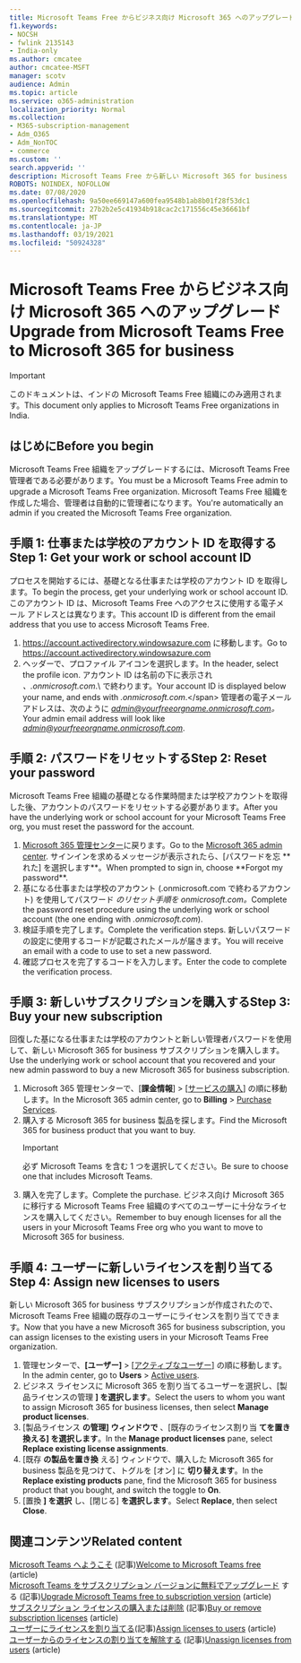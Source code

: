 ```yaml
---
title: Microsoft Teams Free からビジネス向け Microsoft 365 へのアップグレード
f1.keywords:
- NOCSH
- fwlink 2135143
- India-only
ms.author: cmcatee
author: cmcatee-MSFT
manager: scotv
audience: Admin
ms.topic: article
ms.service: o365-administration
localization_priority: Normal
ms.collection:
- M365-subscription-management
- Adm_O365
- Adm_NonTOC
- commerce
ms.custom: ''
search.appverid: ''
description: Microsoft Teams Free から新しい Microsoft 365 for business サブスクリプションにアップグレードする方法について説明します。
ROBOTS: NOINDEX, NOFOLLOW
ms.date: 07/08/2020
ms.openlocfilehash: 9a50ee669147a600fea9548b1ab8b01f28f53dc1
ms.sourcegitcommit: 27b2b2e5c41934b918cac2c171556c45e36661bf
ms.translationtype: MT
ms.contentlocale: ja-JP
ms.lasthandoff: 03/19/2021
ms.locfileid: "50924328"
---
```

# <a name="upgrade-from-microsoft-teams-free-to-microsoft-365-for-business"></a><span data-ttu-id="4c9d0-103">Microsoft Teams Free からビジネス向け Microsoft 365 へのアップグレード</span><span class="sxs-lookup"><span data-stu-id="4c9d0-103">Upgrade from Microsoft Teams Free to Microsoft 365 for business</span></span>

> [!IMPORTANT]
> <span data-ttu-id="4c9d0-104">このドキュメントは、インドの Microsoft Teams Free 組織にのみ適用されます。</span><span class="sxs-lookup"><span data-stu-id="4c9d0-104">This document only applies to Microsoft Teams Free organizations in India.</span></span>

## <a name="before-you-begin"></a><span data-ttu-id="4c9d0-105">はじめに</span><span class="sxs-lookup"><span data-stu-id="4c9d0-105">Before you begin</span></span>

<span data-ttu-id="4c9d0-106">Microsoft Teams Free 組織をアップグレードするには、Microsoft Teams Free 管理者である必要があります。</span><span class="sxs-lookup"><span data-stu-id="4c9d0-106">You must be a Microsoft Teams Free admin to upgrade a Microsoft Teams Free organization.</span></span> <span data-ttu-id="4c9d0-107">Microsoft Teams Free 組織を作成した場合、管理者は自動的に管理者になります。</span><span class="sxs-lookup"><span data-stu-id="4c9d0-107">You're automatically an admin if you created the Microsoft Teams Free organization.</span></span>

## <a name="step-1-get-your-work-or-school-account-id"></a><span data-ttu-id="4c9d0-108">手順 1: 仕事または学校のアカウント ID を取得する</span><span class="sxs-lookup"><span data-stu-id="4c9d0-108">Step 1: Get your work or school account ID</span></span>

<span data-ttu-id="4c9d0-109">プロセスを開始するには、基礎となる仕事または学校のアカウント ID を取得します。</span><span class="sxs-lookup"><span data-stu-id="4c9d0-109">To begin the process, get your underlying work or school account ID.</span></span> <span data-ttu-id="4c9d0-110">このアカウント ID は、Microsoft Teams Free へのアクセスに使用する電子メール アドレスとは異なります。</span><span class="sxs-lookup"><span data-stu-id="4c9d0-110">This account ID is different from the email address that you use to access Microsoft Teams Free.</span></span>

1. <span data-ttu-id="4c9d0-111"><a href="https://go.microsoft.com/fwlink/p/?linkid=2134797" target="_blank">https://account.activedirectory.windowsazure.com</a> に移動します。</span><span class="sxs-lookup"><span data-stu-id="4c9d0-111">Go to <a href="https://go.microsoft.com/fwlink/p/?linkid=2134797" target="_blank">https://account.activedirectory.windowsazure.com</a></span></span>
2. <span data-ttu-id="4c9d0-112">ヘッダーで、プロファイル アイコンを選択します。</span><span class="sxs-lookup"><span data-stu-id="4c9d0-112">In the header, select the profile icon.</span></span> <span data-ttu-id="4c9d0-113">アカウント ID は名前の下に表示され *、.onmicrosoft.com*.\ で終わります。</span><span class="sxs-lookup"><span data-stu-id="4c9d0-113">Your account ID is displayed below your name, and ends with *.onmicrosoft.com*.\</span></span>
    <span data-ttu-id="4c9d0-114">管理者の電子メール アドレスは、次のように *admin@yourfreeorgname.onmicrosoft.com。*</span><span class="sxs-lookup"><span data-stu-id="4c9d0-114">Your admin email address will look like *admin@yourfreeorgname.onmicrosoft.com*.</span></span>

## <a name="step-2-reset-your-password"></a><span data-ttu-id="4c9d0-115">手順 2: パスワードをリセットする</span><span class="sxs-lookup"><span data-stu-id="4c9d0-115">Step 2: Reset your password</span></span>

<span data-ttu-id="4c9d0-116">Microsoft Teams Free 組織の基礎となる作業時間または学校アカウントを取得した後、アカウントのパスワードをリセットする必要があります。</span><span class="sxs-lookup"><span data-stu-id="4c9d0-116">After you have the underlying work or school account for your Microsoft Teams Free org, you must reset the password for the account.</span></span>

1. <span data-ttu-id="4c9d0-117">
            <a href="https://go.microsoft.com/fwlink/p/?linkid=2024339" target="_blank">Microsoft 365 管理センター</a>に戻ります。</span><span class="sxs-lookup"><span data-stu-id="4c9d0-117">Go to the <a href="https://go.microsoft.com/fwlink/p/?linkid=2024339" target="_blank">Microsoft 365 admin center</a>.</span></span> <span data-ttu-id="4c9d0-118">サインインを求めるメッセージが表示されたら、[パスワードを忘 **れた] を選択します**。</span><span class="sxs-lookup"><span data-stu-id="4c9d0-118">When prompted to sign in, choose **Forgot my password**.</span></span>
2. <span data-ttu-id="4c9d0-119">基になる仕事または学校のアカウント (.onmicrosoft.com で終わるアカウント) を使用してパスワード *のリセット手順を onmicrosoft.com。*</span><span class="sxs-lookup"><span data-stu-id="4c9d0-119">Complete the password reset procedure using the underlying work or school account (the one ending with *.onmicrosoft.com*).</span></span>
3. <span data-ttu-id="4c9d0-120">検証手順を完了します。</span><span class="sxs-lookup"><span data-stu-id="4c9d0-120">Complete the verification steps.</span></span> <span data-ttu-id="4c9d0-121">新しいパスワードの設定に使用するコードが記載されたメールが届きます。</span><span class="sxs-lookup"><span data-stu-id="4c9d0-121">You will receive an email with a code to use to set a new password.</span></span>
4. <span data-ttu-id="4c9d0-122">確認プロセスを完了するコードを入力します。</span><span class="sxs-lookup"><span data-stu-id="4c9d0-122">Enter the code to complete the verification process.</span></span>

## <a name="step-3-buy-your-new-subscription"></a><span data-ttu-id="4c9d0-123">手順 3: 新しいサブスクリプションを購入する</span><span class="sxs-lookup"><span data-stu-id="4c9d0-123">Step 3: Buy your new subscription</span></span>

<span data-ttu-id="4c9d0-124">回復した基になる仕事または学校のアカウントと新しい管理者パスワードを使用して、新しい Microsoft 365 for business サブスクリプションを購入します。</span><span class="sxs-lookup"><span data-stu-id="4c9d0-124">Use the underlying work or school account that you recovered and your new admin password to buy a new Microsoft 365 for business subscription.</span></span>

1. <span data-ttu-id="4c9d0-125">Microsoft 365 管理センターで、[**課金情報**] > [<a href="https://go.microsoft.com/fwlink/p/?linkid=868433" target="_blank">サービスの購入</a>] の順に移動します。</span><span class="sxs-lookup"><span data-stu-id="4c9d0-125">In the Microsoft 365 admin center, go to **Billing** > <a href="https://go.microsoft.com/fwlink/p/?linkid=868433" target="_blank">Purchase Services</a>.</span></span>
2. <span data-ttu-id="4c9d0-126">購入する Microsoft 365 for business 製品を探します。</span><span class="sxs-lookup"><span data-stu-id="4c9d0-126">Find the Microsoft 365 for business product that you want to buy.</span></span>
    > [!IMPORTANT]
    > <span data-ttu-id="4c9d0-127">必ず Microsoft Teams を含む 1 つを選択してください。</span><span class="sxs-lookup"><span data-stu-id="4c9d0-127">Be sure to choose one that includes Microsoft Teams.</span></span>
3. <span data-ttu-id="4c9d0-128">購入を完了します。</span><span class="sxs-lookup"><span data-stu-id="4c9d0-128">Complete the purchase.</span></span> <span data-ttu-id="4c9d0-129">ビジネス向け Microsoft 365 に移行する Microsoft Teams Free 組織のすべてのユーザーに十分なライセンスを購入してください。</span><span class="sxs-lookup"><span data-stu-id="4c9d0-129">Remember to buy enough licenses for all the users in your Microsoft Teams Free org who you want to move to Microsoft 365 for business.</span></span>

## <a name="step-4-assign-new-licenses-to-users"></a><span data-ttu-id="4c9d0-130">手順 4: ユーザーに新しいライセンスを割り当てる</span><span class="sxs-lookup"><span data-stu-id="4c9d0-130">Step 4: Assign new licenses to users</span></span>

<span data-ttu-id="4c9d0-131">新しい Microsoft 365 for business サブスクリプションが作成されたので、Microsoft Teams Free 組織の既存のユーザーにライセンスを割り当てできます。</span><span class="sxs-lookup"><span data-stu-id="4c9d0-131">Now that you have a new Microsoft 365 for business subscription, you can assign licenses to the existing users in your Microsoft Teams Free organization.</span></span>

1. <span data-ttu-id="4c9d0-132">管理センターで、**[ユーザー]** > <a href="https://go.microsoft.com/fwlink/p/?linkid=834822" target="_blank">[アクティブなユーザー]</a> の順に移動します。</span><span class="sxs-lookup"><span data-stu-id="4c9d0-132">In the admin center, go to **Users** > <a href="https://go.microsoft.com/fwlink/p/?linkid=834822" target="_blank">Active users</a>.</span></span>
2. <span data-ttu-id="4c9d0-133">ビジネス ライセンスに Microsoft 365 を割り当てるユーザーを選択し、[製品ライセンスの管理 **] を選択します**。</span><span class="sxs-lookup"><span data-stu-id="4c9d0-133">Select the users to whom you want to assign Microsoft 365 for business licenses, then select **Manage product licenses**.</span></span>
3. <span data-ttu-id="4c9d0-134">[製品ライセンス **の管理] ウィンドウで** 、[既存のライセンス割り当 **てを置き換える] を選択します**。</span><span class="sxs-lookup"><span data-stu-id="4c9d0-134">In the **Manage product licenses** pane, select **Replace existing license assignments**.</span></span>
4. <span data-ttu-id="4c9d0-135">[既存 **の製品を置き換** える] ウィンドウで、購入した Microsoft 365 for business 製品を見つけて、トグルを [オン] に **切り替えます**。</span><span class="sxs-lookup"><span data-stu-id="4c9d0-135">In the **Replace existing products** pane, find the Microsoft 365 for business product that you bought, and switch the toggle to **On**.</span></span>
5. <span data-ttu-id="4c9d0-136">[置換 **] を選択** し、[閉じる] **を選択します**。</span><span class="sxs-lookup"><span data-stu-id="4c9d0-136">Select **Replace**, then select **Close**.</span></span>

## <a name="related-content"></a><span data-ttu-id="4c9d0-137">関連コンテンツ</span><span class="sxs-lookup"><span data-stu-id="4c9d0-137">Related content</span></span>

<span data-ttu-id="4c9d0-138">[Microsoft Teams へようこそ](https://support.microsoft.com/office/6d79a648-6913-4696-9237-ed13de64ae3c) (記事)</span><span class="sxs-lookup"><span data-stu-id="4c9d0-138">[Welcome to Microsoft Teams free](https://support.microsoft.com/office/6d79a648-6913-4696-9237-ed13de64ae3c) (article)</span></span>\
<span data-ttu-id="4c9d0-139">[Microsoft Teams をサブスクリプション バージョンに無料でアップグレード](/microsoftteams/upgrade-freemium) する (記事)</span><span class="sxs-lookup"><span data-stu-id="4c9d0-139">[Upgrade Microsoft Teams free to subscription version](/microsoftteams/upgrade-freemium) (article)</span></span>\
<span data-ttu-id="4c9d0-140">[サブスクリプション ライセンスの購入または削除](../licenses/buy-licenses.md) (記事)</span><span class="sxs-lookup"><span data-stu-id="4c9d0-140">[Buy or remove subscription licenses](../licenses/buy-licenses.md) (article)</span></span>\
<span data-ttu-id="4c9d0-141">[ユーザーにライセンスを割り当てる](../../admin/manage/assign-licenses-to-users.md)(記事)</span><span class="sxs-lookup"><span data-stu-id="4c9d0-141">[Assign licenses to users](../../admin/manage/assign-licenses-to-users.md) (article)</span></span>\
<span data-ttu-id="4c9d0-142">[ユーザーからのライセンスの割り当てを解除する](../../admin/manage/remove-licenses-from-users.md) (記事)</span><span class="sxs-lookup"><span data-stu-id="4c9d0-142">[Unassign licenses from users](../../admin/manage/remove-licenses-from-users.md) (article)</span></span>